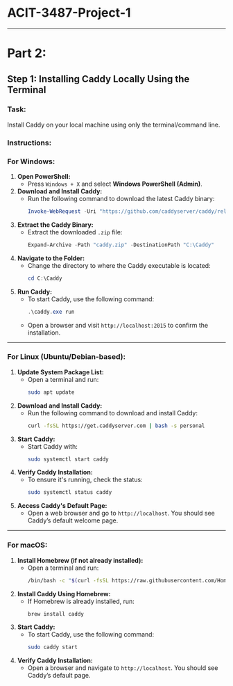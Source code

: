 # ACIT-3487-Project-1
---

# Part 2: 
## Step 1: Installing Caddy Locally Using the Terminal

### Task:
Install Caddy on your local machine using only the terminal/command line.

### Instructions:
### For Windows:
1. **Open PowerShell:**
   - Press `Windows + X` and select **Windows PowerShell (Admin)**.
2. **Download and Install Caddy:**
   - Run the following command to download the latest Caddy binary:
     ```powershell
     Invoke-WebRequest -Uri "https://github.com/caddyserver/caddy/releases/latest/download/caddy_windows_amd64.zip" -OutFile "caddy.zip"
     ```
3. **Extract the Caddy Binary:**
   - Extract the downloaded `.zip` file:
     ```powershell
     Expand-Archive -Path "caddy.zip" -DestinationPath "C:\Caddy"
     ```
4. **Navigate to the Folder:**
   - Change the directory to where the Caddy executable is located:
     ```powershell
     cd C:\Caddy
     ```
5. **Run Caddy:**
   - To start Caddy, use the following command:
     ```powershell
     .\caddy.exe run
     ```
   - Open a browser and visit `http://localhost:2015` to confirm the installation.

---
### For Linux (Ubuntu/Debian-based):
1. **Update System Package List:**
   - Open a terminal and run:
     ```bash
     sudo apt update
     ```
2. **Download and Install Caddy:**
   - Run the following command to download and install Caddy:
      ```bash
     curl -fsSL https://get.caddyserver.com | bash -s personal
      ```
3. **Start Caddy:**
   - Start Caddy with:
     ```bash
     sudo systemctl start caddy
     ```
4. **Verify Caddy Installation:**
   - To ensure it's running, check the status:
     ```bash
     sudo systemctl status caddy
     ```
5. **Access Caddy's Default Page:**
   - Open a web browser and go to `http://localhost`. You should see Caddy’s default welcome page.
---
### For macOS:
1. **Install Homebrew (if not already installed):**
   - Open a terminal and run:
     ```bash
     /bin/bash -c "$(curl -fsSL https://raw.githubusercontent.com/Homebrew/install/HEAD/install.sh)"
     ```
2. **Install Caddy Using Homebrew:**
   - If Homebrew is already installed, run:
     ```bash
     brew install caddy
     ```
3. **Start Caddy:**
   - To start Caddy, use the following command:
     ```bash
     sudo caddy start
     ```
4. **Verify Caddy Installation:**
   - Open a browser and navigate to `http://localhost`. You should see Caddy’s default page.

